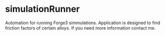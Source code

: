simulationRunner
===============
Automation for running Forge3 simmulations. Application is designed to find friction factors of certain alloys. If you need more information contact me.